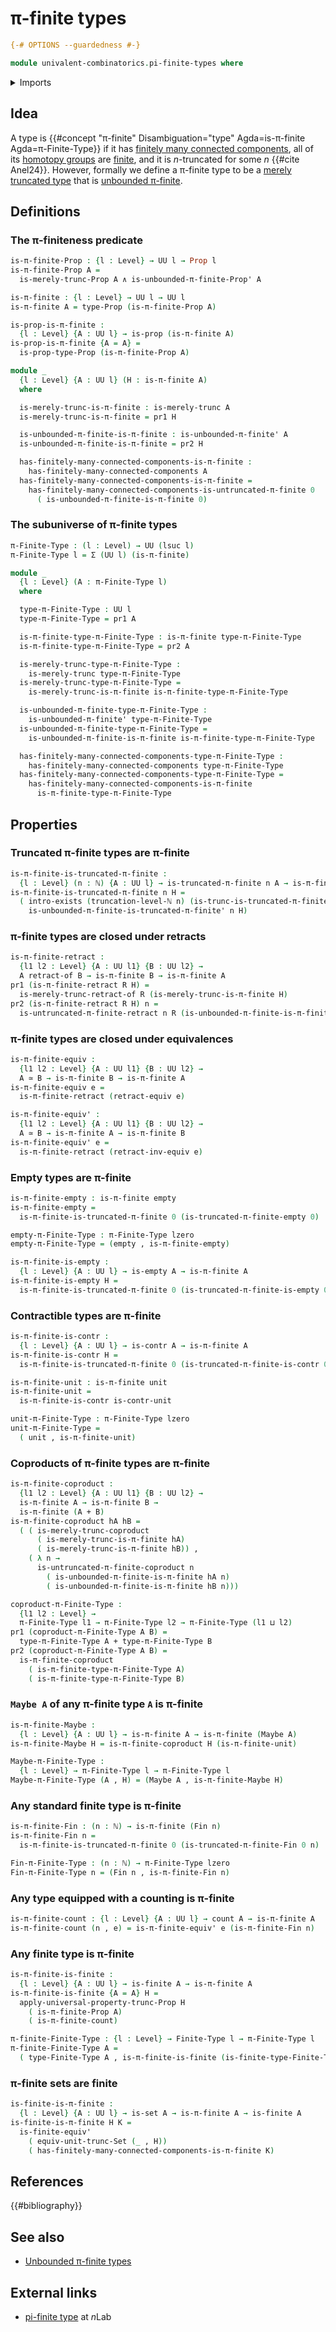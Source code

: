 # π-finite types

```agda
{-# OPTIONS --guardedness #-}

module univalent-combinatorics.pi-finite-types where
```

<details><summary>Imports</summary>

```agda
open import elementary-number-theory.natural-numbers

open import foundation.conjunction
open import foundation.contractible-types
open import foundation.coproduct-types
open import foundation.dependent-function-types
open import foundation.dependent-pair-types
open import foundation.empty-types
open import foundation.equality-coproduct-types
open import foundation.equivalences
open import foundation.existential-quantification
open import foundation.function-extensionality
open import foundation.function-types
open import foundation.functoriality-dependent-pair-types
open import foundation.identity-types
open import foundation.maybe
open import foundation.merely-truncated-types
open import foundation.propositional-truncations
open import foundation.propositions
open import foundation.retracts-of-types
open import foundation.set-truncations
open import foundation.sets
open import foundation.truncated-types
open import foundation.truncation-levels
open import foundation.unit-type
open import foundation.universe-levels

open import univalent-combinatorics.coproduct-types
open import univalent-combinatorics.counting
open import univalent-combinatorics.dependent-function-types
open import univalent-combinatorics.finite-types
open import univalent-combinatorics.finitely-many-connected-components
open import univalent-combinatorics.retracts-of-finite-types
open import univalent-combinatorics.standard-finite-types
open import univalent-combinatorics.truncated-pi-finite-types
open import univalent-combinatorics.unbounded-pi-finite-types
open import univalent-combinatorics.untruncated-pi-finite-types
```

</details>

## Idea

A type is
{{#concept "π-finite" Disambiguation="type" Agda=is-π-finite Agda=π-Finite-Type}}
if it has
[finitely many connected components](univalent-combinatorics.finitely-many-connected-components.md),
all of its [homotopy groups](synthetic-homotopy-theory.homotopy-groups.md) are
[finite](univalent-combinatorics.finite-types.md), and it is $n$-truncated for
some $n$ {{#cite Anel24}}. However, formally we define a π-finite type to be a
[merely truncated type](foundation.merely-truncated-types.md) that is
[unbounded π-finite](univalent-combinatorics.unbounded-pi-finite-types.md).

## Definitions

### The π-finiteness predicate

```agda
is-π-finite-Prop : {l : Level} → UU l → Prop l
is-π-finite-Prop A =
  is-merely-trunc-Prop A ∧ is-unbounded-π-finite-Prop' A

is-π-finite : {l : Level} → UU l → UU l
is-π-finite A = type-Prop (is-π-finite-Prop A)

is-prop-is-π-finite :
  {l : Level} {A : UU l} → is-prop (is-π-finite A)
is-prop-is-π-finite {A = A} =
  is-prop-type-Prop (is-π-finite-Prop A)

module _
  {l : Level} {A : UU l} (H : is-π-finite A)
  where

  is-merely-trunc-is-π-finite : is-merely-trunc A
  is-merely-trunc-is-π-finite = pr1 H

  is-unbounded-π-finite-is-π-finite : is-unbounded-π-finite' A
  is-unbounded-π-finite-is-π-finite = pr2 H

  has-finitely-many-connected-components-is-π-finite :
    has-finitely-many-connected-components A
  has-finitely-many-connected-components-is-π-finite =
    has-finitely-many-connected-components-is-untruncated-π-finite 0
      ( is-unbounded-π-finite-is-π-finite 0)
```

### The subuniverse of π-finite types

```agda
π-Finite-Type : (l : Level) → UU (lsuc l)
π-Finite-Type l = Σ (UU l) (is-π-finite)

module _
  {l : Level} (A : π-Finite-Type l)
  where

  type-π-Finite-Type : UU l
  type-π-Finite-Type = pr1 A

  is-π-finite-type-π-Finite-Type : is-π-finite type-π-Finite-Type
  is-π-finite-type-π-Finite-Type = pr2 A

  is-merely-trunc-type-π-Finite-Type :
    is-merely-trunc type-π-Finite-Type
  is-merely-trunc-type-π-Finite-Type =
    is-merely-trunc-is-π-finite is-π-finite-type-π-Finite-Type

  is-unbounded-π-finite-type-π-Finite-Type :
    is-unbounded-π-finite' type-π-Finite-Type
  is-unbounded-π-finite-type-π-Finite-Type =
    is-unbounded-π-finite-is-π-finite is-π-finite-type-π-Finite-Type

  has-finitely-many-connected-components-type-π-Finite-Type :
    has-finitely-many-connected-components type-π-Finite-Type
  has-finitely-many-connected-components-type-π-Finite-Type =
    has-finitely-many-connected-components-is-π-finite
      is-π-finite-type-π-Finite-Type
```

## Properties

### Truncated π-finite types are π-finite

```agda
is-π-finite-is-truncated-π-finite :
  {l : Level} (n : ℕ) {A : UU l} → is-truncated-π-finite n A → is-π-finite A
is-π-finite-is-truncated-π-finite n H =
  ( intro-exists (truncation-level-ℕ n) (is-trunc-is-truncated-π-finite n H) ,
    is-unbounded-π-finite-is-truncated-π-finite' n H)
```

### π-finite types are closed under retracts

```agda
is-π-finite-retract :
  {l1 l2 : Level} {A : UU l1} {B : UU l2} →
  A retract-of B → is-π-finite B → is-π-finite A
pr1 (is-π-finite-retract R H) =
  is-merely-trunc-retract-of R (is-merely-trunc-is-π-finite H)
pr2 (is-π-finite-retract R H) n =
  is-untruncated-π-finite-retract n R (is-unbounded-π-finite-is-π-finite H n)
```

### π-finite types are closed under equivalences

```agda
is-π-finite-equiv :
  {l1 l2 : Level} {A : UU l1} {B : UU l2} →
  A ≃ B → is-π-finite B → is-π-finite A
is-π-finite-equiv e =
  is-π-finite-retract (retract-equiv e)

is-π-finite-equiv' :
  {l1 l2 : Level} {A : UU l1} {B : UU l2} →
  A ≃ B → is-π-finite A → is-π-finite B
is-π-finite-equiv' e =
  is-π-finite-retract (retract-inv-equiv e)
```

### Empty types are π-finite

```agda
is-π-finite-empty : is-π-finite empty
is-π-finite-empty =
  is-π-finite-is-truncated-π-finite 0 (is-truncated-π-finite-empty 0)

empty-π-Finite-Type : π-Finite-Type lzero
empty-π-Finite-Type = (empty , is-π-finite-empty)

is-π-finite-is-empty :
  {l : Level} {A : UU l} → is-empty A → is-π-finite A
is-π-finite-is-empty H =
  is-π-finite-is-truncated-π-finite 0 (is-truncated-π-finite-is-empty 0 H)
```

### Contractible types are π-finite

```agda
is-π-finite-is-contr :
  {l : Level} {A : UU l} → is-contr A → is-π-finite A
is-π-finite-is-contr H =
  is-π-finite-is-truncated-π-finite 0 (is-truncated-π-finite-is-contr 0 H)

is-π-finite-unit : is-π-finite unit
is-π-finite-unit =
  is-π-finite-is-contr is-contr-unit

unit-π-Finite-Type : π-Finite-Type lzero
unit-π-Finite-Type =
  ( unit , is-π-finite-unit)
```

### Coproducts of π-finite types are π-finite

```agda
is-π-finite-coproduct :
  {l1 l2 : Level} {A : UU l1} {B : UU l2} →
  is-π-finite A → is-π-finite B →
  is-π-finite (A + B)
is-π-finite-coproduct hA hB =
  ( ( is-merely-trunc-coproduct
      ( is-merely-trunc-is-π-finite hA)
      ( is-merely-trunc-is-π-finite hB)) ,
    ( λ n →
      is-untruncated-π-finite-coproduct n
        ( is-unbounded-π-finite-is-π-finite hA n)
        ( is-unbounded-π-finite-is-π-finite hB n)))

coproduct-π-Finite-Type :
  {l1 l2 : Level} →
  π-Finite-Type l1 → π-Finite-Type l2 → π-Finite-Type (l1 ⊔ l2)
pr1 (coproduct-π-Finite-Type A B) =
  type-π-Finite-Type A + type-π-Finite-Type B
pr2 (coproduct-π-Finite-Type A B) =
  is-π-finite-coproduct
    ( is-π-finite-type-π-Finite-Type A)
    ( is-π-finite-type-π-Finite-Type B)
```

### `Maybe A` of any π-finite type `A` is π-finite

```agda
is-π-finite-Maybe :
  {l : Level} {A : UU l} → is-π-finite A → is-π-finite (Maybe A)
is-π-finite-Maybe H = is-π-finite-coproduct H (is-π-finite-unit)

Maybe-π-Finite-Type :
  {l : Level} → π-Finite-Type l → π-Finite-Type l
Maybe-π-Finite-Type (A , H) = (Maybe A , is-π-finite-Maybe H)
```

### Any standard finite type is π-finite

```agda
is-π-finite-Fin : (n : ℕ) → is-π-finite (Fin n)
is-π-finite-Fin n =
  is-π-finite-is-truncated-π-finite 0 (is-truncated-π-finite-Fin 0 n)

Fin-π-Finite-Type : (n : ℕ) → π-Finite-Type lzero
Fin-π-Finite-Type n = (Fin n , is-π-finite-Fin n)
```

### Any type equipped with a counting is π-finite

```agda
is-π-finite-count : {l : Level} {A : UU l} → count A → is-π-finite A
is-π-finite-count (n , e) = is-π-finite-equiv' e (is-π-finite-Fin n)
```

### Any finite type is π-finite

```agda
is-π-finite-is-finite :
  {l : Level} {A : UU l} → is-finite A → is-π-finite A
is-π-finite-is-finite {A = A} H =
  apply-universal-property-trunc-Prop H
    ( is-π-finite-Prop A)
    ( is-π-finite-count)

π-finite-Finite-Type : {l : Level} → Finite-Type l → π-Finite-Type l
π-finite-Finite-Type A =
  ( type-Finite-Type A , is-π-finite-is-finite (is-finite-type-Finite-Type A))
```

### π-finite sets are finite

```agda
is-finite-is-π-finite :
  {l : Level} {A : UU l} → is-set A → is-π-finite A → is-finite A
is-finite-is-π-finite H K =
  is-finite-equiv'
    ( equiv-unit-trunc-Set (_ , H))
    ( has-finitely-many-connected-components-is-π-finite K)
```

## References

{{#bibliography}}

## See also

- [Unbounded π-finite types](univalent-combinatorics.unbounded-pi-finite-types.md)

## External links

- [pi-finite type](https://ncatlab.org/nlab/show/pi-finite+type) at $n$Lab
